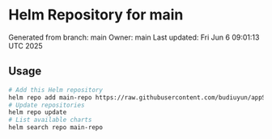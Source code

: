 # Helm Repository for main
Generated from branch: main
Owner: main
Last updated: Fri Jun  6 09:01:13 UTC 2025

## Usage
```bash
# Add this Helm repository
helm repo add main-repo https://raw.githubusercontent.com/budiuyun/appStore/helm-main/
# Update repositories
helm repo update
# List available charts
helm search repo main-repo
```
